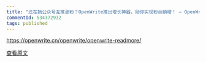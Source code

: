 ```yaml
---
title: "还在搞公众号互推涨粉？OpenWrite推出增长神器，助你实现粉丝躺增！ – OpenWrite"
commentId: 534372932
tags: published
---
```


https://openwrite.cn/openwrite/openwrite-readmore/
    
[查看原文](https://github.com/lotosbin/lotosbin.github.io/issues/128)
    